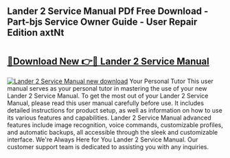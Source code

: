 ## Lander 2 Service Manual PDf Free Download - Part-bjs Service Owner Guide - User Repair Edition axtNt

# <h2><a href="http://cf15906.oget.top/?id=Lander+2+Service+Manual">🔗Download New 👉🔴 Lander 2 Service Manual</a></h2>

[![Lander 2 Service Manual new download](https://i.imgur.com/5g1atiW.png)](http://cf15906.oget.top/?id=Lander+2+Service+Manual)
Your Personal Tutor This user manual serves as your personal tutor in mastering the use of your new Lander 2 Service Manual. To get the most out of your Lander 2 Service Manual, please read this user manual carefully before use. It includes detailed instructions for product setup, as well as information on how to use its various features and capabilities. Lander 2 Service Manual advanced features include image recognition, voice commands, customizable profiles, and automatic backups, all accessible through the sleek and customizable interface. We're Always Here for You Lander 2 Service Manual. Our customer support team is dedicated to assisting you with any inquiries.
